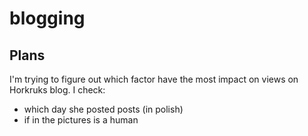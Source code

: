 # blogging

## Plans 
I'm trying to figure out which factor have the most impact on views on Horkruks blog. 
I check:
- which day she posted posts (in polish)
- if in the pictures is a human 
